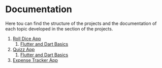 # Documentation

Here tou can find the structure of the projects and the documentation of each topic developed in the section of the projects.

1. [Roll Dice App](/PROJECTS/roll_dice_app/README.md)
   1. [Flutter and Dart Basics](01-roll_dice_app/flutter-dart_basics.md)
2. [Quizz App](/PROJECTS/quizz_app/README.md)
   1. [Flutter and Dart Basics](02-quiz_app/flutter-dart_more_essentials.md)
3. [Expense Tracker App]()